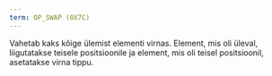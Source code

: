 ```yaml
---
term: OP_SWAP (0X7C)
---
```


Vahetab kaks kõige ülemist elementi virnas. Element, mis oli üleval, liigutatakse teisele positsioonile ja element, mis oli teisel positsioonil, asetatakse virna tippu.